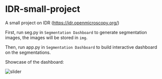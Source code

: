 # IDR-small-project
A small project on IDR (https://idr.openmicroscopy.org/)

First, run seg.py in `Segmentation Dashboard` to generate segmentation images, the images will be stored in `img`.

Then, run app.py in `Segmentation Dashboard` to build interactive dashboard on the segmentations.

Showcase of the dashboard:


![slider](https://user-images.githubusercontent.com/123052690/232190374-24c15c02-cb82-4b90-b7b0-6c77735ccfdc.gif)
